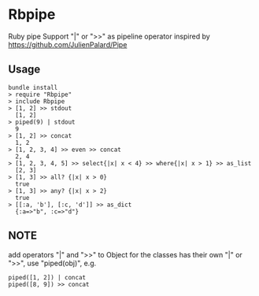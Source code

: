 # Rbpipe

Ruby pipe
Support "|" or ">>" as pipeline operator
inspired by https://github.com/JulienPalard/Pipe

## Usage
    bundle install
    > require "Rbpipe"
    > include Rbpipe
    > [1, 2] >> stdout
      [1, 2]
    > piped(9) | stdout
      9
    > [1, 2] >> concat
      1, 2
    > [1, 2, 3, 4] >> even >> concat
      2, 4
    > [1, 2, 3, 4, 5] >> select{|x| x < 4} >> where{|x| x > 1} >> as_list
      [2, 3]
    > [1, 3] >> all? {|x| x > 0}
      true
    > [1, 3] >> any? {|x| x > 2}
      true
    > [[:a, 'b'], [:c, 'd']] >> as_dict
      {:a=>"b", :c=>"d"}
        
## NOTE

add operators "|" and ">>" to Object
for the classes has their own "|" or ">>", use "piped(obj)", e.g.

    piped([1, 2]) | concat
    piped([8, 9]) >> concat
